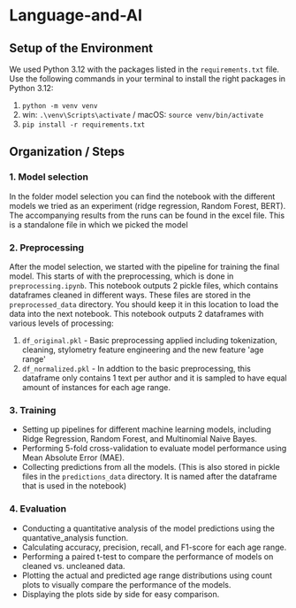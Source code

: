# Language-and-AI

## Setup of the Environment
We used Python 3.12 with the packages listed in the `requirements.txt` file. Use the following commands in your terminal to install the right packages in Python 3.12:

1. `python -m venv venv`
2. win: `.\venv\Scripts\activate` / macOS: `source venv/bin/activate`
3. `pip install -r requirements.txt`

## Organization / Steps
### 1. Model selection
In the folder model selection you can find the notebook with the different models we tried as an experiment (ridge regression, Random Forest, BERT). The accompanying results from the runs can be found in the excel file. This is a standalone file in which we picked the model

### 2. Preprocessing
After the model selection, we started with the pipeline for training the final model. This starts of with the preprocessing, which is done in `preprocessing.ipynb`. This notebook outputs 2 pickle files, which contains dataframes cleaned in different ways. These files are stored in the `preprocessed_data` directory. You should keep it in this location to load the data into the next notebook. 
This notebook outputs 2 dataframes with various levels of processing:
1. `df_original.pkl` - Basic preprocessing applied including tokenization, cleaning, stylometry feature engineering and the new feature 'age range'
2. `df_normalized.pkl` - In addtion to the basic preprocessing, this dataframe only contains 1 text per author and it is sampled to have equal amount of instances for each age range.

### 3. Training
- Setting up pipelines for different machine learning models, including Ridge Regression, Random Forest, and Multinomial Naive Bayes.
- Performing 5-fold cross-validation to evaluate model performance using Mean Absolute Error (MAE).
- Collecting predictions from all the models. (This is also stored in pickle files in the `predictions_data` directory. It is named after the dataframe that is used in the notebook)

### 4. Evaluation
- Conducting a quantitative analysis of the model predictions using the quantative_analysis function.
- Calculating accuracy, precision, recall, and F1-score for each age range.
- Performing a paired t-test to compare the performance of models on cleaned vs. uncleaned data.
- Plotting the actual and predicted age range distributions using count plots to visually compare the performance of the models.
- Displaying the plots side by side for easy comparison.